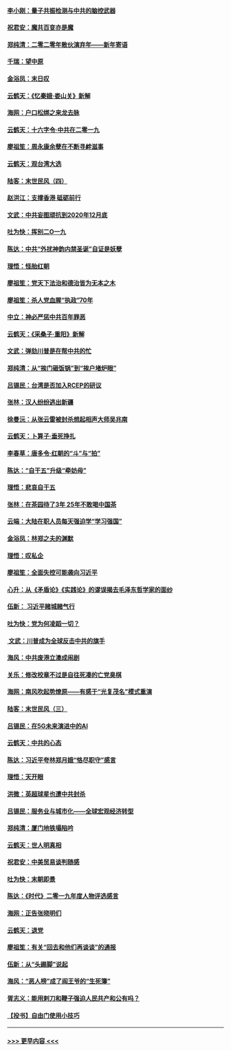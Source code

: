 #### [李小刚：量子共振检测与中共的脑控武器](../pages/nsc993/n11754518.md?t=12302331) 
#### [祝君安：魔共百变亦是魔](../pages/nsc993/n11754469.md?t=12302331) 
#### [郑纯清：二零二零年散伙演弃年——新年寄语](../pages/nsc993/n11754195.md?t=12302331) 
#### [千瑞：望中原](../pages/nsc993/n11754159.md?t=12302331) 
#### [金浴凤：末日叹](../pages/nsc993/n11752359.md?t=12302331) 
#### [云鹤天：《忆秦娥‧娄山关》新解](../pages/nsc993/n11752348.md?t=12302331) 
#### [海网：户口松绑之来龙去脉](../pages/nsc993/n11752328.md?t=12302331) 
#### [云鹤天：十六字令‧中共在二零一九](../pages/nsc993/n11752305.md?t=12302331) 
#### [廖祖笙：周永康余孽在不断寻衅滋事](../pages/nsc993/n11751013.md?t=12302331) 
#### [云鹤天：观台湾大选](../pages/nsc993/n11751007.md?t=12302331) 
#### [陆客：末世民风（四）](../pages/nsc993/n11749203.md?t=12302331) 
#### [赵洪江：支撑香港 砥砺前行](../pages/nsc993/n11748482.md?t=12302331) 
#### [文武：中共妄图顽抗到2020年12月底](../pages/nsc993/n11748446.md?t=12302331) 
#### [吐为快：挥别二O一九](../pages/nsc993/n11748411.md?t=12302331) 
#### [陈达：中共“外扰神韵内禁圣诞”自证是妖孽](../pages/nsc993/n11748226.md?t=12302331) 
#### [理悟：怪胎红朝](../pages/nsc993/n11748206.md?t=12302331) 
#### [廖祖笙：党天下法治和德治皆为无本之木](../pages/nsc993/n11748135.md?t=12302331) 
#### [廖祖笙：杀人党血腥“执政”70年](../pages/nsc993/n11745144.md?t=12302331) 
#### [中立：神必严惩中共百年罪恶](../pages/nsc993/n11744970.md?t=12302331) 
#### [云鹤天：《采桑子‧重阳》新解](../pages/nsc993/n11744948.md?t=12302331) 
#### [文武：弹劾川普是在帮中共的忙](../pages/nsc993/n11744758.md?t=12302331) 
#### [郑纯清：从“挨门砸饭锅”到“挨户堵炉眼”](../pages/nsc993/n11744745.md?t=12302331) 
#### [吕锡民：台湾是否加入RCEP的研议](../pages/nsc993/n11744701.md?t=12302331) 
#### [张林：汉人纷纷逃出新疆](../pages/nsc993/n11743530.md?t=12302331) 
#### [徐曼沅：从张云雷被封杀想起相声大师吴兆南](../pages/nsc993/n11741816.md?t=12302331) 
#### [云鹤天：卜算子‧垂死挣扎](../pages/nsc993/n11739956.md?t=12302331) 
#### [李春草：唐多令‧红朝的“斗”与“拍”](../pages/nsc993/n11739830.md?t=12302331) 
#### [陈达：“自干五”升级“牵妨母”](../pages/nsc993/n11739724.md?t=12302331) 
#### [理悟：悲哀自干五](../pages/nsc993/n11739547.md?t=12302331) 
#### [张林：在茶园待了3年 25年不敢喝中国茶](../pages/nsc993/n11739240.md?t=12302331) 
#### [云端：大陆在职人员每天强迫学“学习强国”](../pages/nsc993/n11738735.md?t=12302331) 
#### [金浴凤：林郑之夫的渊默](../pages/nsc993/n11737735.md?t=12302331) 
#### [理悟：叹私企](../pages/nsc993/n11737715.md?t=12302331) 
#### [廖祖笙：全面失控可能袭向习近平](../pages/nsc993/n11737704.md?t=12302331) 
#### [心升：从《矛盾论》《实践论》的谬误揭去毛泽东哲学家的面纱](../pages/nsc993/n11736962.md?t=12302331) 
#### [伍新： 习近平赌城赌气行](../pages/nsc993/n11736929.md?t=12302331) 
#### [吐为快：党为何凌蹈一切？](../pages/nsc993/n11736915.md?t=12302331) 
#### [ 文武：川普成为全球反击中共的旗手](../pages/nsc993/n11736882.md?t=12302331) 
#### [海风：中共废港立澳成闹剧](../pages/nsc993/n11735857.md?t=12302331) 
#### [关乐：修改校章不过是自往死凑的亡党臭棋](../pages/nsc993/n11735097.md?t=12302331) 
#### [海网：南风吹起势燎原——有感于“光复茂名”模式重演](../pages/nsc993/n11732308.md?t=12302331) 
#### [陆客：末世民风（三）](../pages/nsc993/n11732211.md?t=12302331) 
#### [吕锡民：在5G未来演进中的AI](../pages/nsc993/n11730010.md?t=12302331) 
#### [云鹤天：中共的心态](../pages/nsc993/n11729906.md?t=12302331) 
#### [陈达：习近平夸林郑月娥“恪尽职守”感言](../pages/nsc993/n11729881.md?t=12302331) 
#### [理悟：天开眼](../pages/nsc993/n11729699.md?t=12302331) 
#### [洪微：英超球星也遭中共封杀](../pages/nsc993/n11727243.md?t=12302331) 
#### [吕锡民：服务业与城市化——全球宏观经济转型](../pages/nsc993/n11725845.md?t=12302331) 
#### [郑纯清：厦门地铁塌陷吟](../pages/nsc993/n11725813.md?t=12302331) 
#### [云鹤天：世人明真相](../pages/nsc993/n11725621.md?t=12302331) 
#### [祝君安：中美贸易谈判随感](../pages/nsc993/n11725609.md?t=12302331) 
#### [吐为快：末朝即景](../pages/nsc993/n11723365.md?t=12302331) 
#### [陈达：《时代》二零一九年度人物评选感言](../pages/nsc993/n11723337.md?t=12302331) 
#### [海网：正告张晓明们](../pages/nsc993/n11723228.md?t=12302331) 
#### [云鹤天：退党](../pages/nsc993/n11723056.md?t=12302331) 
#### [廖祖笙：有关“回去和他们再谈谈”的通报](../pages/nsc993/n11722442.md?t=12302331) 
#### [伍新：从“头踢脚”说起](../pages/nsc993/n11722429.md?t=12302331) 
#### [海风：“恶人榜”成了阎王爷的“生死簿”](../pages/nsc993/n11722272.md?t=12302331) 
#### [胥志义：能用剌刀和鞭子强迫人民共产和公有吗？](../pages/nsc993/n11720569.md?t=12302331) 
#### [【投书】自由门使用小技巧](../pages/nsc993/n11720180.md?t=12302331) 

----
#### [ >>> 更早内容 <<< ](../indexes/nsc993-earlier.md)
